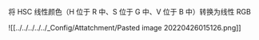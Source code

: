 将 HSC 线性颜色（H 位于 R 中、S 位于 G 中、V 位于 B 中）转换为线性 RGB

![[../../../../../_Config/Attatchment/Pasted image 20220426015126.png]]